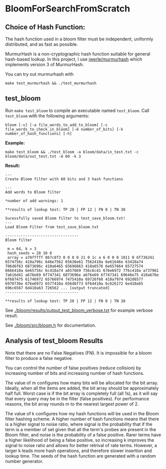# BloomForSearchFromScratch

## Choice of Hash Function:

The hash function used in a bloom filter must be independent, uniformly distributed, and as fast as possible.

MurmurHash is a non-cryptographic hash function suitable for general hash-based lookup. In this project, I use [jwerle/murmurhash](https://fuchsia.googlesource.com/third_party/murmurhash.c/) which implements version 3 of MurmurHash.

You can try out murmurhash with
```
make test_murmurhash && ./test_murmurhash
```

## test_bloom

Run `make test_bloom` to compile an executable named `test_bloom`. Call `test_bloom` with the following arguments:

```
bloom [-v] [-a file_words_to_add_to_bloom] [-c file_words_to_check_in_bloom] [-m number_of_bits] [-k number_of_hash_functions] [-h]
```

**Example:**

```
make test_bloom && ./test_bloom -a bloom/data/in_test.txt -c bloom/data/out_test.txt -m 60 -k 3
```

**Result:**

```
---
Create Bloom filter with 60 bits and 3 hash functions

---
Add words to Bloom filter

*number of add warnings: 1

**results of lookup test: TP 20 | FP 12 | FN 0 | TN 38 

Sucessfully saved Bloom filter to test_save_bloom.txt!
---
Load Bloom Filter from test_save_bloom.txt

---------------------------------
Bloom filter

 m = 64, k = 3
 hash_seeds = 28 10 6 
 array = a78fffff 867c8f3 0 0 0 0 21 0 1c a 6 0 0 0 1011 0 6f736241 6574756c 410a796c 646e7562 65636e61 7562410a 6e61646e 63410a74 706d6f63 6873696c 410a6465 65696863 410a6576 6e657664 65727574 6666410a 6e65756c 6c410a74 a657669 756c6c41 676e6972 776c410a a737961 7a616d41 a676e69 6f747341 6873696e a676e69 6f747341 69646e75 410a676e 6f687475 61746972 65766974 7475410a 69726f68 410a7974 692d6577 6970736e 676e6972 6577410a 656d6f73 6f64410a 6c626172 6e410a65 696c6567 6d410a63 726562 ... [output truncated]
---------------------------------

**results of lookup test: TP 20 | FP 12 | FN 0 | TN 38
```

See [./bloom/results/output_test_bloom_verbose.txt](./bloom/results/output_test_bloom_verbose.txt) for example verbose result.

See [./bloom/src/bloom.h](./bloom/src/bloom.h) for documentation.

## Analysis of test_bloom Results

Note that there are no False Negatives (FN). It is impossible for a bloom filter to produce a false negative.

You can control the number of false positives (reduce collision) by increasing number of bits and increasing number of hash functions.

The value of m configures how many bits will be allocated for the bit array. Ideally, when all the items are added, the bit array should be approximately half full. Worst case is if the bit array is completely full (all 1s), as it will say that every query may be in the filter (false positives). For performance reasons, the bit array rounds m to the nearest largest power of 2.

The value of k configures how my hash functions will be used in the Bloom filter hashing scheme. A higher number of hash functions means that there is a higher signal to noise ratio, where signal is the probability that if the term is a member of set given that all the term's probes are present in the Bloom filter, and noise is the probability of a false positive. Rarer terms have a higher likelihood of being a false positive, so increasing k improves the signal to noise ratio and allows for better retrival of rate terms. However, a larger k leads more hash operations, and therefore slower insertion and lookup time. The seeds of the hash function are generated with a random number generator.
